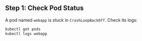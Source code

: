 ## Step 1: Check Pod Status

A pod named `webapp` is stuck in `CrashLoopBackOff`. Check its logs:

```sh
kubectl get pods
kubectl logs webapp
